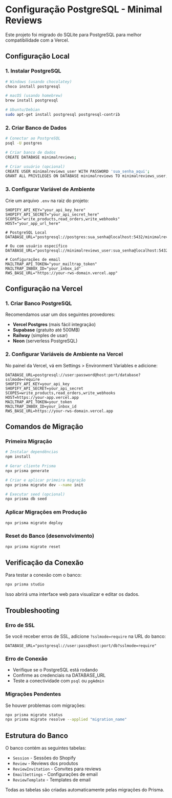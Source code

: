 # Configuração PostgreSQL - Minimal Reviews

Este projeto foi migrado do SQLite para PostgreSQL para melhor compatibilidade com a Vercel.

## Configuração Local

### 1. Instalar PostgreSQL
```bash
# Windows (usando chocolatey)
choco install postgresql

# macOS (usando homebrew)
brew install postgresql

# Ubuntu/Debian
sudo apt-get install postgresql postgresql-contrib
```

### 2. Criar Banco de Dados
```bash
# Conectar ao PostgreSQL
psql -U postgres

# Criar banco de dados
CREATE DATABASE minimalreviews;

# Criar usuário (opcional)
CREATE USER minimalreviews_user WITH PASSWORD 'sua_senha_aqui';
GRANT ALL PRIVILEGES ON DATABASE minimalreviews TO minimalreviews_user;
```

### 3. Configurar Variável de Ambiente
Crie um arquivo `.env` na raiz do projeto:

```env
SHOPIFY_API_KEY="your_api_key_here"
SHOPIFY_API_SECRET="your_api_secret_here"
SCOPES="write_products,read_orders,write_webhooks"
HOST="your_app_url_here"

# PostgreSQL Local
DATABASE_URL="postgresql://postgres:sua_senha@localhost:5432/minimalreviews"

# Ou com usuário específico
DATABASE_URL="postgresql://minimalreviews_user:sua_senha@localhost:5432/minimalreviews"

# Configurações de email
MAILTRAP_API_TOKEN="your_mailtrap_token"
MAILTRAP_INBOX_ID="your_inbox_id"
RWS_BASE_URL="https://your-rws-domain.vercel.app"
```

## Configuração na Vercel

### 1. Criar Banco PostgreSQL
Recomendamos usar um dos seguintes provedores:

- **Vercel Postgres** (mais fácil integração)
- **Supabase** (gratuito até 500MB)
- **Railway** (simples de usar)
- **Neon** (serverless PostgreSQL)

### 2. Configurar Variáveis de Ambiente na Vercel
No painel da Vercel, vá em Settings > Environment Variables e adicione:

```
DATABASE_URL=postgresql://user:password@host:port/database?sslmode=require
SHOPIFY_API_KEY=your_api_key
SHOPIFY_API_SECRET=your_api_secret
SCOPES=write_products,read_orders,write_webhooks
HOST=https://your-app.vercel.app
MAILTRAP_API_TOKEN=your_token
MAILTRAP_INBOX_ID=your_inbox_id
RWS_BASE_URL=https://your-rws-domain.vercel.app
```

## Comandos de Migração

### Primeira Migração
```bash
# Instalar dependências
npm install

# Gerar cliente Prisma
npx prisma generate

# Criar e aplicar primeira migração
npx prisma migrate dev --name init

# Executar seed (opcional)
npx prisma db seed
```

### Aplicar Migrações em Produção
```bash
npx prisma migrate deploy
```

### Reset do Banco (desenvolvimento)
```bash
npx prisma migrate reset
```

## Verificação da Conexão

Para testar a conexão com o banco:

```bash
npx prisma studio
```

Isso abrirá uma interface web para visualizar e editar os dados.

## Troubleshooting

### Erro de SSL
Se você receber erros de SSL, adicione `?sslmode=require` na URL do banco:
```
DATABASE_URL="postgresql://user:pass@host:port/db?sslmode=require"
```

### Erro de Conexão
- Verifique se o PostgreSQL está rodando
- Confirme as credenciais na DATABASE_URL
- Teste a conectividade com `psql` ou `pgAdmin`

### Migrações Pendentes
Se houver problemas com migrações:
```bash
npx prisma migrate status
npx prisma migrate resolve --applied "migration_name"
```

## Estrutura do Banco

O banco contém as seguintes tabelas:
- `Session` - Sessões do Shopify
- `Review` - Reviews dos produtos
- `ReviewInvitation` - Convites para reviews
- `EmailSettings` - Configurações de email
- `ReviewTemplate` - Templates de email

Todas as tabelas são criadas automaticamente pelas migrações do Prisma. 